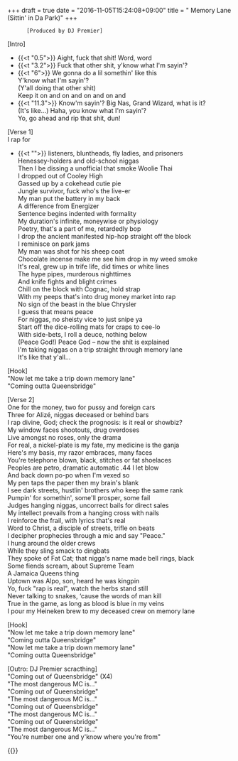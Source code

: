 +++
draft = true
date = "2016-11-05T15:24:08+09:00"
title = " Memory Lane (Sittin' in Da Park)"
+++
  
            
          [Produced by DJ Premier]  
  
[Intro]  

* {{<t "0.5">}} Aight, fuck that shit! Word, word  
* {{<t "3.2">}} Fuck that other shit, y'know what I'm sayin'?  
* {{<t "6">}} We gonna do a lil somethin' like this  
Y'know what I'm sayin'?  
(Y'all doing that other shit)  
Keep it on and on and on and on and  
* {{<t "11.3">}} Know'm sayin'? Big Nas, Grand Wizard, what is it?  
(It's like…) Haha, you know what I'm sayin'?  
Yo, go ahead and rip that shit, dun!  
  
[Verse 1]  
I rap for 
* {{<t "">}} listeners, bluntheads, fly ladies, and prisoners  
Henessey-holders and old-school niggas  
Then I be dissing a unofficial that smoke Woolie Thai  
I dropped out of Cooley High  
Gassed up by a cokehead cutie pie  
Jungle survivor, fuck who's the live-er  
My man put the battery in my back  
A difference from Energizer  
Sentence begins indented with formality  
My duration's infinite, moneywise or physiology  
Poetry, that's a part of me, retardedly bop  
I drop the ancient manifested hip-hop straight off the block  
I reminisce on park jams  
My man was shot for his sheep coat  
Chocolate incense make me see him drop in my weed smoke  
It's real, grew up in trife life, did times or white lines  
The hype pipes, murderous nighttimes  
And knife fights and blight crimes  
Chill on the block with Cognac, hold strap  
With my peeps that's into drug money market into rap  
No sign of the beast in the blue Chrysler  
I guess that means peace  
For niggas, no sheisty vice to just snipe ya  
Start off the dice-rolling mats for craps to cee-lo  
With side-bets, I roll a deuce, nothing below  
(Peace God!) Peace God – now the shit is explained  
I'm taking niggas on a trip straight through memory lane  
It's like that y'all…  
  
[Hook]  
"Now let me take a trip down memory lane"  
"Coming outta Queensbridge"  
  
[Verse 2]  
One for the money, two for pussy and foreign cars  
Three for Alizé, niggas deceased or behind bars  
I rap divine, God; check the prognosis: is it real or showbiz?  
My window faces shootouts, drug overdoses  
Live amongst no roses, only the drama  
For real, a nickel-plate is my fate, my medicine is the ganja  
Here's my basis, my razor embraces, many faces  
You're telephone blown, black, stitches or fat shoelaces  
Peoples are petro, dramatic automatic .44 I let blow  
And back down po-po when I'm vexed so  
My pen taps the paper then my brain's blank  
I see dark streets, hustlin' brothers who keep the same rank  
Pumpin' for somethin', some'll prosper, some fail  
Judges hanging niggas, uncorrect bails for direct sales  
My intellect prevails from a hanging cross with nails  
I reinforce the frail, with lyrics that's real  
Word to Christ, a disciple of streets, trifle on beats  
I decipher prophecies through a mic and say "Peace."  
I hung around the older crews  
While they sling smack to dingbats  
They spoke of Fat Cat; that nigga's name made bell rings, black  
Some fiends scream, about Supreme Team  
A Jamaica Queens thing  
Uptown was Alpo, son, heard he was kingpin  
Yo, fuck "rap is real", watch the herbs stand still  
Never talking to snakes, ‘cause the words of man kill  
True in the game, as long as blood is blue in my veins  
I pour my Heineken brew to my deceased crew on memory lane  
  
[Hook]  
"Now let me take a trip down memory lane"  
"Coming outta Queensbridge"  
"Now let me take a trip down memory lane"  
"Coming outta Queensbridge"  
  
[Outro: DJ Premier scracthing]  
"Coming out of Queensbridge" (X4)  
"The most dangerous MC is…"  
"Coming out of Queensbridge"  
"The most dangerous MC is…"  
"Coming out of Queensbridge"  
"The most dangerous MC is…"  
"Coming out of Queensbridge"  
"The most dangerous MC is…"  
"You're number one and y'know where you're from"  
  
  
            
        

{{<y JXBFG2vsyCM>}}
